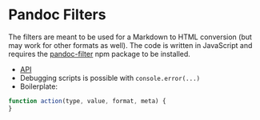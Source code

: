 # Pandoc Filters

The filters are meant to be used for a Markdown to HTML conversion (but may work for other formats as well). The code is written in JavaScript and requires the [pandoc-filter](https://www.npmjs.com/package/pandoc-filter) npm package to be installed.

- [API](https://hackage.haskell.org/package/pandoc-types-1.19/docs/Text-Pandoc-Definition.html)
- Debugging scripts is possible with `console.error(...)`
- Boilerplate:

```javascript
function action(type, value, format, meta) {
}
```

